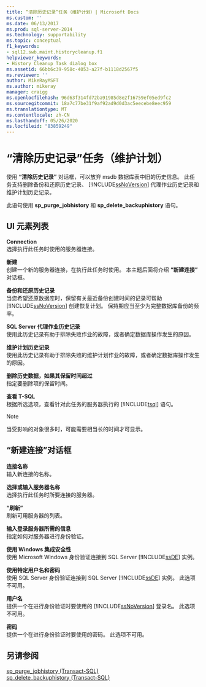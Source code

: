 ```yaml
---
title: “清除历史记录”任务（维护计划）| Microsoft Docs
ms.custom: ''
ms.date: 06/13/2017
ms.prod: sql-server-2014
ms.technology: supportability
ms.topic: conceptual
f1_keywords:
- sql12.swb.maint.historycleanup.f1
helpviewer_keywords:
- History Cleanup Task dialog box
ms.assetid: 66bb6c39-958c-4053-a27f-b1118d2567f5
ms.reviewer: ''
author: MikeRayMSFT
ms.author: mikeray
manager: craigg
ms.openlocfilehash: 96d63f314fd72ba91985d8e2f16759ef05ed9fc2
ms.sourcegitcommit: 18a7c77be31f9af92ad9d0d3ac5eecebe8eec959
ms.translationtype: MT
ms.contentlocale: zh-CN
ms.lasthandoff: 05/26/2020
ms.locfileid: "83859249"
---
```

# <a name="history-cleanup-task-maintenance-plan"></a>“清除历史记录”任务（维护计划）

  使用 **“清除历史记录”** 对话框，可以放弃 msdb 数据库表中旧的历史信息。 此任务支持删除备份和还原历史记录、 [!INCLUDE[ssNoVersion](../../includes/ssnoversion-md.md)] 代理作业历史记录和维护计划历史记录。  
  
 此语句使用 **sp_purge_jobhistory** 和 **sp_delete_backuphistory** 语句。  
  
## <a name="ui-element-list"></a>UI 元素列表  
 **Connection**  
 选择执行此任务时使用的服务器连接。  
  
 **新建**  
 创建一个新的服务器连接，在执行此任务时使用。 本主题后面将介绍 **“新建连接”** 对话框。  
  
 **备份和还原历史记录**  
 当您希望还原数据库时，保留有关最近备份创建时间的记录可帮助 [!INCLUDE[ssNoVersion](../../includes/ssnoversion-md.md)] 创建恢复计划。 保持期应当至少为完整数据库备份的频率。  
  
 **SQL Server 代理作业历史记录**  
 使用此历史记录有助于排除失败作业的故障，或者确定数据库操作发生的原因。  
  
 **维护计划历史记录**  
 使用此历史记录有助于排除失败的维护计划作业的故障，或者确定数据库操作发生的原因。  
  
 **删除历史数据，如果其保留时间超过**  
 指定要删除项的保留时间。  
  
 **查看 T-SQL**  
 根据所选选项，查看针对此任务的服务器执行的 [!INCLUDE[tsql](../../includes/tsql-md.md)] 语句。  
  
> [!NOTE]  
>  当受影响的对象很多时，可能需要相当长的时间才可显示。  
  
## <a name="new-connection-dialog-box"></a>“新建连接”对话框  
 **连接名称**  
 输入新连接的名称。  
  
 **选择或输入服务器名称**  
 选择执行此任务时所要连接的服务器。  
  
 **“刷新”**  
 刷新可用服务器的列表。  
  
 **输入登录服务器所需的信息**  
 指定如何对服务器进行身份验证。  
  
 **使用 Windows 集成安全性**  
 使用 Microsoft Windows 身份验证连接到 SQL Server [!INCLUDE[ssDE](../../includes/ssde-md.md)] 实例。  
  
 **使用特定用户名和密码**  
 使用 SQL Server 身份验证连接到 SQL Server [!INCLUDE[ssDE](../../includes/ssde-md.md)] 实例。 此选项不可用。  
  
 **用户名**  
 提供一个在进行身份验证时要使用的 [!INCLUDE[ssNoVersion](../../includes/ssnoversion-md.md)] 登录名。 此选项不可用。  
  
 **密码**  
 提供一个在进行身份验证时要使用的密码。 此选项不可用。  
  
## <a name="see-also"></a>另请参阅  
 [sp_purge_jobhistory (Transact-SQL)](/sql/relational-databases/system-stored-procedures/sp-purge-jobhistory-transact-sql)   
 [sp_delete_backuphistory (Transact-SQL)](/sql/relational-databases/system-stored-procedures/sp-delete-backuphistory-transact-sql)  
  
  
